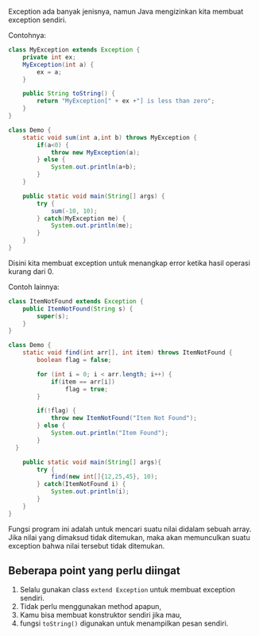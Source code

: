 Exception ada banyak jenisnya, namun Java mengizinkan kita membuat exception
sendiri.

Contohnya:

```java
class MyException extends Exception {
    private int ex;
    MyException(int a) {
        ex = a;
    }

    public String toString() {
        return "MyException[" + ex +"] is less than zero";
    }
}

class Demo {
    static void sum(int a,int b) throws MyException {
        if(a<0) {
            throw new MyException(a);
        } else {
            System.out.println(a+b);
        }
    }

    public static void main(String[] args) {
        try {
            sum(-10, 10);
        } catch(MyException me) {
            System.out.println(me);
        }
    }
}
```

Disini kita membuat exception untuk menangkap error ketika hasil operasi kurang
dari 0.

Contoh lainnya:

```java
class ItemNotFound extends Exception {
    public ItemNotFound(String s) {
        super(s);
    }
}

class Demo {
    static void find(int arr[], int item) throws ItemNotFound {
        boolean flag = false;

        for (int i = 0; i < arr.length; i++) {
            if(item == arr[i])
                flag = true;
        }

        if(!flag) {
            throw new ItemNotFound("Item Not Found");
        } else {
            System.out.println("Item Found");
        }
  }

    public static void main(String[] args){
        try {
            find(new int[]{12,25,45}, 10);
        } catch(ItemNotFound i) {
            System.out.println(i);
        }
    }
}
```

Fungsi program ini adalah untuk mencari suatu nilai didalam sebuah array. Jika
nilai yang dimaksud tidak ditemukan, maka akan memunculkan suatu exception
bahwa nilai tersebut tidak ditemukan.

## Beberapa point yang perlu diingat

1. Selalu gunakan class `extend Exception` untuk membuat exception sendiri.
2. Tidak perlu menggunakan method apapun, 
3. Kamu bisa membuat konstruktor sendiri jika mau,
4. fungsi `toString()` digunakan untuk menampilkan pesan sendiri.